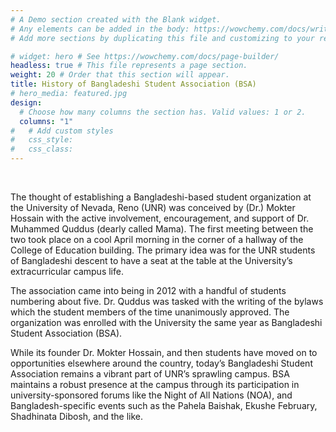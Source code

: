 ```yaml
---
# A Demo section created with the Blank widget.
# Any elements can be added in the body: https://wowchemy.com/docs/writing-markdown-latex/
# Add more sections by duplicating this file and customizing to your requirements.

# widget: hero # See https://wowchemy.com/docs/page-builder/
headless: true # This file represents a page section.
weight: 20 # Order that this section will appear.
title: History of Bangladeshi Student Association (BSA)
# hero_media: featured.jpg
design:
  # Choose how many columns the section has. Valid values: 1 or 2.
  columns: "1"
#   # Add custom styles
#   css_style:
#   css_class:
---
```


<br>

The thought of establishing a Bangladeshi-based student organization at the University of Nevada, Reno (UNR) was conceived by (Dr.) Mokter Hossain with the active involvement, encouragement, and support of Dr. Muhammed Quddus (dearly called Mama). The first meeting between the two took place on a cool April morning in the corner of a hallway of the College of Education building. The primary idea was for the UNR students of Bangladeshi descent to have a seat at the table at the University’s extracurricular campus life. 

The association came into being in 2012 with a handful of students numbering about five. Dr. Quddus was tasked with the writing of the bylaws which the student members of the time unanimously approved. The organization was enrolled with the University the same year as Bangladeshi Student Association (BSA).

While its founder Dr. Mokter Hossain, and then students have moved on to opportunities elsewhere around the country, today’s Bangladeshi Student Association remains a vibrant part of UNR’s sprawling campus. BSA maintains a robust presence at the campus through its participation in university-sponsored forums like the Night of All Nations (NOA), and Bangladesh-specific events such as the Pahela Baishak, Ekushe February, Shadhinata Dibosh, and the like.
